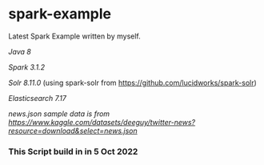 # spark-example
Latest Spark Example written by myself.

*Java 8*

*Spark 3.1.2*

*Solr 8.11.0* (using spark-solr from https://github.com/lucidworks/spark-solr)

*Elasticsearch 7.17*

*news.json sample data is from https://www.kaggle.com/datasets/deeguy/twitter-news?resource=download&select=news.json*

### This Script build in in 5 Oct 2022
